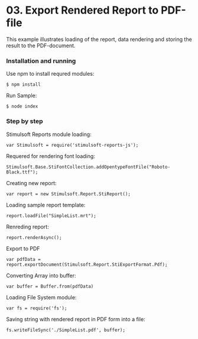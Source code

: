 # 03. Export Rendered Report to PDF-file

This example illustrates loading of the report, data rendering and storing the result to the PDF-document.

### Installation and running
Use npm to install requred modules:

    $ npm install
Run Sample:

    $ node index

### Step by step
Stimulsoft Reports module loading:

    var Stimulsoft = require('stimulsoft-reports-js');

Requered for rendering font loading:

    Stimulsoft.Base.StiFontCollection.addOpentypeFontFile("Roboto-Black.ttf");

Creating new report:

    var report = new Stimulsoft.Report.StiReport();

Loading sample report template:

    report.loadFile("SimpleList.mrt");

Renreding report:

    report.renderAsync();

Export to PDF

	var pdfData = report.exportDocument(Stimulsoft.Report.StiExportFormat.Pdf);

Converting Array into buffer:

    var buffer = Buffer.from(pdfData)

Loading File System module:

    var fs = require('fs');

Saving string with rendered report in PDF form into a file:

    fs.writeFileSync('./SimpleList.pdf', buffer);

